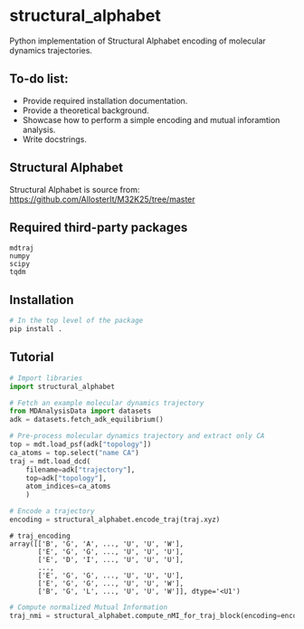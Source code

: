 # structural_alphabet
Python implementation of Structural Alphabet encoding of molecular dynamics trajectories.

## To-do list:
- Provide required installation documentation.
- Provide a theoretical background.
- Showcase how to perform a simple encoding and mutual inforamtion analysis.
- Write docstrings.

## Structural Alphabet

Structural Alphabet is source from: https://github.com/AllosterIt/M32K25/tree/master

## Required  third-party packages

```
mdtraj
numpy
scipy
tqdm
```

## Installation

```bash
# In the top level of the package
pip install .
```

## Tutorial

```python
# Import libraries
import structural_alphabet
```

```python
# Fetch an example molecular dynamics trajectory
from MDAnalysisData import datasets
adk = datasets.fetch_adk_equilibrium()
```

```python
# Pre-process molecular dynamics trajectory and extract only CA
top = mdt.load_psf(adk["topology"])
ca_atoms = top.select("name CA")
traj = mdt.load_dcd(
    filename=adk["trajectory"], 
    top=adk["topology"], 
    atom_indices=ca_atoms
    )
```

```python
# Encode a trajectory
encoding = structural_alphabet.encode_traj(traj.xyz)
```

```
# traj_encoding
array([['B', 'G', 'A', ..., 'U', 'U', 'W'],
       ['E', 'G', 'G', ..., 'U', 'U', 'U'],
       ['E', 'D', 'I', ..., 'U', 'U', 'U'],
       ...,
       ['E', 'G', 'G', ..., 'U', 'U', 'U'],
       ['E', 'G', 'G', ..., 'U', 'U', 'W'],
       ['B', 'G', 'L', ..., 'U', 'U', 'W']], dtype='<U1')
```

```python
# Compute normalized Mutual Information
traj_nmi = structural_alphabet.compute_nMI_for_traj_block(encoding=encoding)
```
